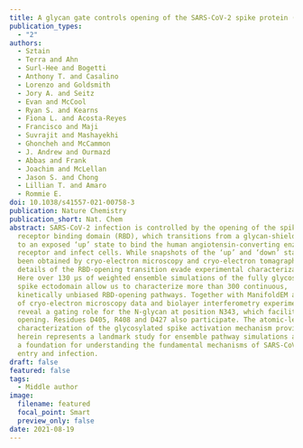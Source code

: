 ```yaml
---
title: A glycan gate controls opening of the SARS-CoV-2 spike protein (Nat Chem, 2021)
publication_types:
  - "2"
authors:
  - Sztain
  - Terra and Ahn
  - Surl-Hee and Bogetti
  - Anthony T. and Casalino
  - Lorenzo and Goldsmith
  - Jory A. and Seitz
  - Evan and McCool
  - Ryan S. and Kearns
  - Fiona L. and Acosta-Reyes
  - Francisco and Maji
  - Suvrajit and Mashayekhi
  - Ghoncheh and McCammon
  - J. Andrew and Ourmazd
  - Abbas and Frank
  - Joachim and McLellan
  - Jason S. and Chong
  - Lillian T. and Amaro
  - Rommie E.
doi: 10.1038/s41557-021-00758-3
publication: Nature Chemistry
publication_short: Nat. Chem
abstract: SARS-CoV-2 infection is controlled by the opening of the spike protein
  receptor binding domain (RBD), which transitions from a glycan-shielded ‘down’
  to an exposed ‘up’ state to bind the human angiotensin-converting enzyme 2
  receptor and infect cells. While snapshots of the ‘up’ and ‘down’ states have
  been obtained by cryo-electron microscopy and cryo-electron tomagraphy,
  details of the RBD-opening transition evade experimental characterization.
  Here over 130 µs of weighted ensemble simulations of the fully glycosylated
  spike ectodomain allow us to characterize more than 300 continuous,
  kinetically unbiased RBD-opening pathways. Together with ManifoldEM analysis
  of cryo-electron microscopy data and biolayer interferometry experiments, we
  reveal a gating role for the N-glycan at position N343, which facilitates RBD
  opening. Residues D405, R408 and D427 also participate. The atomic-level
  characterization of the glycosylated spike activation mechanism provided
  herein represents a landmark study for ensemble pathway simulations and offers
  a foundation for understanding the fundamental mechanisms of SARS-CoV-2 viral
  entry and infection.
draft: false
featured: false
tags:
  - Middle author
image:
  filename: featured
  focal_point: Smart
  preview_only: false
date: 2021-08-19
---
```

